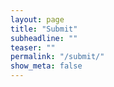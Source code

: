 ```yaml
---
layout: page
title: "Submit"
subheadline: ""
teaser: ""
permalink: "/submit/"
show_meta: false
---
```

